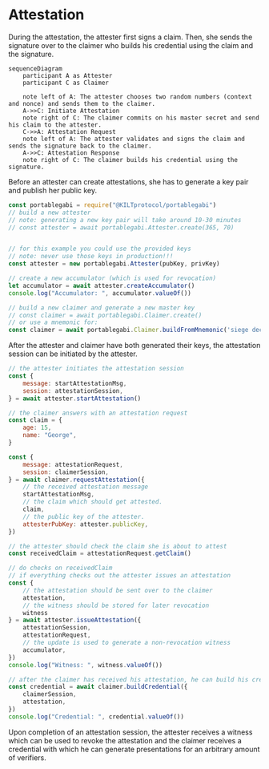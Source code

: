 # Attestation

During the attestation, the attester first signs a claim. Then, she sends the signature over to the claimer who builds his credential using the claim and the signature.

```mermaid
sequenceDiagram
    participant A as Attester
    participant C as Claimer

    note left of A: The attester chooses two random numbers (context and nonce) and sends them to the claimer.
    A->>C: Initiate Attestation
    note right of C: The claimer commits on his master secret and send his claim to the attester.
    C->>A: Attestation Request
    note left of A: The attester validates and signs the claim and sends the signature back to the claimer.
    A->>C: Attestation Response
    note right of C: The claimer builds his credential using the signature.
```

Before an attester can create attestations, she has to generate a key pair and publish her public key.

```ts
const portablegabi = require("@KILTprotocol/portablegabi")
// build a new attester
// note: generating a new key pair will take around 10-30 minutes
// const attester = await portablegabi.Attester.create(365, 70)


// for this example you could use the provided keys
// note: never use those keys in production!!!
const attester = new portablegabi.Attester(pubKey, privKey)

// create a new accumulator (which is used for revocation)
let accumulator = await attester.createAccumulator()
console.log("Accumulator: ", accumulator.valueOf())

// build a new claimer and generate a new master key
// const claimer = await portablegabi.Claimer.create()
// or use a mnemonic for:
const claimer = await portablegabi.Claimer.buildFromMnemonic('siege decrease quantum control snap ride position strategy fire point airport include')
```

After the attester and claimer have both generated their keys, the attestation session can be initiated by the attester.

```js
// the attester initiates the attestation session
const {
    message: startAttestationMsg,
    session: attestationSession,
} = await attester.startAttestation()

// the claimer answers with an attestation request
const claim = {
    age: 15,
    name: "George",
}

const {
    message: attestationRequest,
    session: claimerSession,
} = await claimer.requestAttestation({
    // the received attestation message
    startAttestationMsg,
    // the claim which should get attested.
    claim,
    // the public key of the attester.
    attesterPubKey: attester.publicKey,
})

// the attester should check the claim she is about to attest
const receivedClaim = attestationRequest.getClaim()

// do checks on receivedClaim
// if everything checks out the attester issues an attestation
const {
    // the attestation should be sent over to the claimer
    attestation,
    // the witness should be stored for later revocation
    witness
} = await attester.issueAttestation({
    attestationSession,
    attestationRequest,
    // the update is used to generate a non-revocation witness
    accumulator,
})
console.log("Witness: ", witness.valueOf())

// after the claimer has received his attestation, he can build his credential
const credential = await claimer.buildCredential({
    claimerSession,
    attestation,
})
console.log("Credential: ", credential.valueOf())
```

Upon completion of an attestation session, the attester receives a witness which can be used to revoke the attestation and the claimer receives a credential with which he can generate presentations for an arbitrary amount of verifiers.
